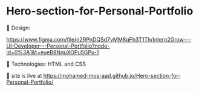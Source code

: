 # Hero-section-for-Personal-Portfolio
	Design:

https://www.figma.com/file/n2RPnDQSd7yMM8qFh3T1Th/Intern2Grow---UI-Developer---Personal-Portfolio?node-id=0%3A1&t=eueB8NquXOPu5GPu-1

	Technologies: 
HTML and CSS

	 site is live at https://mohamed-mos-aad.github.io/Hero-section-for-Personal-Portfolio/

